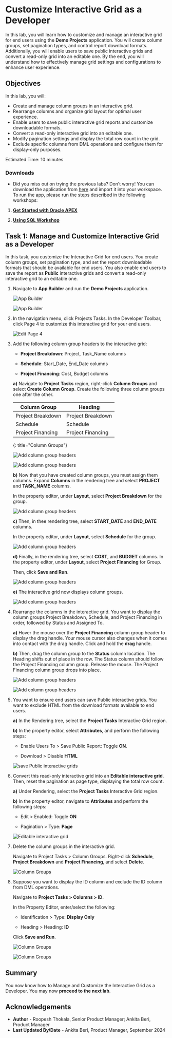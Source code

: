 # Customize Interactive Grid as a Developer

In this lab, you will learn how to customize and manage an interactive grid for end users using the **Demo Projects** application. You will create column groups, set pagination types, and control report download formats. Additionally, you will enable users to save public interactive grids and convert a read-only grid into an editable one. By the end, you will understand how to effectively manage grid settings and configurations to enhance user experience.

## Objectives

In this lab, you will:

- Create and manage column groups in an interactive grid.
- Rearrange columns and organize grid layout for optimal user experience.
- Enable users to save public interactive grid reports and customize downloadable formats.
- Convert a read-only interactive grid into an editable one.
- Modify pagination settings and display the total row count in the grid.
- Exclude specific columns from DML operations and configure them for display-only purposes.

Estimated Time: 10 minutes

### Downloads

- Did you miss out on trying the previous labs? Don’t worry! You can download the application from [here](https://c4u04.objectstorage.us-ashburn-1.oci.customer-oci.com/p/EcTjWk2IuZPZeNnD_fYMcgUhdNDIDA6rt9gaFj_WZMiL7VvxPBNMY60837hu5hga/n/c4u04/b/livelabsfiles/o/data-management-library-files/apex-23-2-object-storage-files/hol5-lab1.sql) and import it into your workspace. To run the app, please run the steps described in the following workshops:

1. **[Get Started with Oracle APEX](https://livelabs.oracle.com/pls/apex/r/dbpm/livelabs/run-workshop?p210_wid=3509)**

2. **[Using SQL Workshop](https://livelabs.oracle.com/pls/apex/r/dbpm/livelabs/run-workshop?p210_wid=3524)**

## Task 1: Manage and Customize Interactive Grid as a Developer

In this task, you customize the Interactive Grid for end users. You create column groups, set pagination type, and set the report downloadable formats that should be available for end users. You also enable end users to save the report as **Public** interactive grids and convert a read-only interactive grid to an editable one.

1. Navigate to **App Builder** and run the **Demo Projects** application.

    ![App Builder](./images/select-demo-projects-app.png " ")

    ![App Builder](./images/run-demo-projects-app.png " ")

2. In the navigation menu, click Projects Tasks. In the Developer Toolbar, click Page 4 to customize this interactive grid for your end users.

    ![Edit Page 4](./images/click-page.png " ")

3. Add the following column group headers to the interactive grid:

    - **Project Breakdown**: Project, Task_Name columns

    - **Schedule**: Start\_Date, End\_Date columns

    - **Project Financing**: Cost, Budget columns

    **a)** Navigate to **Project Tasks** region, right-click **Column Groups** and select **Create Column Group**. Create the following three column groups one after the other.

    | Column Group          | Heading       |
    | --------------------- | ----------- |
    | Project Breakdown  | Project Breakdown |
    | Schedule | Schedule |
    | Project Financing | Project Financing |
    {: title="Column Groups"}

    ![Add column group headers](./images/create-column-group.png " ")

    ![Add column group headers](./images/reate-column-group1.png " ")

    **b)** Now that you have created column groups, you must assign them columns. Expand **Columns** in the rendering tree and select **PROJECT** and **TASK_NAME** columns.

    In the property editor, under **Layout**, select **Project Breakdown** for the group.

    ![Add column group headers](./images/create-column-group2.png " ")

    **c)** Then, in thee rendering tree, select **START\_DATE** and **END\_DATE** columns.

    In the property editor, under **Layout**, select **Schedule** for the group.

    ![Add column group headers](./images/select-schedule-group11.png " ")

    **d)** Finally, in the rendering tree, select **COST**, and **BUDGET** columns. In the property editor, under **Layout**, select **Project Financing** for Group.

    Then, click **Save and Run**.

    ![Add column group headers](./images/select-financing-group11.png " ")

    **e)** The interactive grid now displays column groups.

    ![Add column group headers](./images/display-groups11.png " ")

4. Rearrange the columns in the interactive grid. You want to display the column groups Project Breakdown, Schedule, and Project Financing in order, followed by Status and Assigned To.

    **a)** Hover the mouse over the **Project Financing** column group header to display the drag handle. Your mouse cursor also changes when it comes into contact with the drag handle. Click and hold the **drag** handle.

    **b)** Then, drag the column group to the **Status** column location. The Heading shifts out of place in the row. The Status column should follow the Project Financing column group. Release the mouse. The Project Financing column group drops into place.

    ![Add column group headers](./images/rearrange-column11.png " ")

    ![Add column group headers](./images/rearrange-column12.png " ")

5. You want to ensure end users can save Public interactive grids. You want to exclude HTML from the download formats available to end users.

    **a)** In the Rendering tree, select the **Project Tasks** Interactive Grid region.

    **b)** In the property editor, select **Attributes**, and perform the following steps:

    - Enable Users To > Save Public Report: Toggle **ON**.

    - Download > Disable **HTML**

    ![save Public interactive grids](./images/enbale-public-reports11.png " ")

6. Convert this read-only interactive grid into an **Editable interactive grid**. Then, reset the pagination as page type, displaying the total row count.

    **a)** Under Rendering, select the **Project Tasks** Interactive Grid region.

    **b)** In the property editor, navigate to **Attributes** and perform the following steps:

    - Edit > Enabled: Toggle **ON**

    - Pagination > Type: **Page**

    ![Editable interactive grid](./images/edit-enabled11.png " ")

7. Delete the column groups in the interactive grid.

    Navigate to Project Tasks > Column Groups. Right-click **Schedule**, **Project Breakdown** and **Project Financing**, and select **Delete**.

    ![Column Groups](./images/delete-column-group11.png " ")

8. Suppose you want to display the ID column and exclude the ID column from DML operations.

    Navigate to **Project Tasks > Columns > ID**.

    In the Property Editor, enter/select the following:

    - Identification > Type: **Display Only**

    - Heading > Heading: **ID**

    Click **Save and Run**.

    ![Column Groups](./images/set-id-col-attributes.png " ")

    ![Column Groups](./images/run-ig.png " ")

## Summary

You now know how to Manage and Customize the Interactive Grid as a Developer. You may now **proceed to the next lab**.

## Acknowledgements

- **Author** - Roopesh Thokala, Senior Product Manager; Ankita Beri, Product Manager
- **Last Updated By/Date** - Ankita Beri, Product Manager, September 2024
